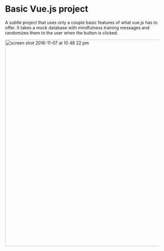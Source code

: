 # Basic Vue.js project
A subtle project that uses only a couple basic features of what vue.js has to offer. It takes a mock database with mindfulness training messages and randomizes them to the user when the button is clicked.

<img width="678" alt="screen shot 2016-11-07 at 10 48 22 pm" src="https://cloud.githubusercontent.com/assets/2608893/20090002/4b7111ec-a53f-11e6-8241-e73a1dfadef4.png">
